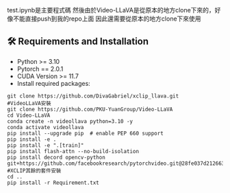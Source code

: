 test.ipynb是主要程式碼
然後由於Video-LLaVA是從原本的地方clone下來的，好像不能直接push到我的repo上面
因此還需要從原本的地方clone下來使用

## 🛠️ Requirements and Installation
* Python >= 3.10
* Pytorch == 2.0.1
* CUDA Version >= 11.7
* Install required packages:
```
git clone https://github.com/DivaGabriel/xclip_llava.git
#VideoLLaVA安裝
git clone https://github.com/PKU-YuanGroup/Video-LLaVA
cd Video-LLaVA
conda create -n videollava python=3.10 -y
conda activate videollava
pip install --upgrade pip  # enable PEP 660 support
pip install -e .
pip install -e ".[train]"
pip install flash-attn --no-build-isolation
pip install decord opencv-python git+https://github.com/facebookresearch/pytorchvideo.git@28fe037d212663c6a24f373b94cc5d478c8c1a1d
#XCLIP其餘的套件安裝
cd .. 
pip install -r Requirement.txt
```